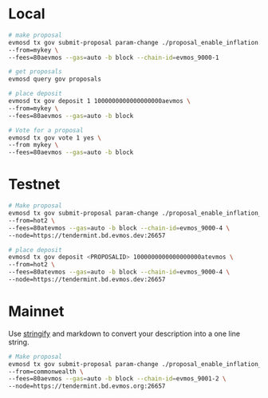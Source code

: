 # Local

```bash
# make proposal
evmosd tx gov submit-proposal param-change ./proposal_enable_inflation.json \
--from=mykey \
--fees=80aevmos --gas=auto -b block --chain-id=evmos_9000-1

# get proposals
evmosd query gov proposals

# place deposit
evmosd tx gov deposit 1 1000000000000000000aevmos \
--from=mykey \
--fees=80aevmos --gas=auto -b block

# Vote for a proposal
evmosd tx gov vote 1 yes \
--from mykey \
--fees=80aevmos --gas=auto -b block
```

# Testnet

```bash
# Make proposal
evmosd tx gov submit-proposal param-change ./proposal_enable_inflation_testnet.json \
--from=hot2 \
--fees=80atevmos --gas=auto -b block --chain-id=evmos_9000-4 \
--node=https://tendermint.bd.evmos.dev:26657

# place deposit
evmosd tx gov deposit <PROPOSALID> 1000000000000000000atevmos \
--from=hot2 \
--fees=80atevmos --gas=auto -b block --chain-id=evmos_9000-4 \
--node=https://tendermint.bd.evmos.dev:26657
```

# Mainnet

Use [stringify](https://jsonformatter.org/json-stringify-online) and markdown to convert your description into a one line string.

```bash
# Make proposal
evmosd tx gov submit-proposal param-change ./proposal_enable_inflation_mainnet.json \
--from=commonwealth \
--fees=80aevmos --gas=auto -b block --chain-id=evmos_9001-2 \
--node=https://tendermint.bd.evmos.org:26657
```
